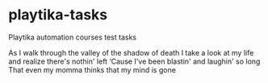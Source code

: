 # playtika-tasks
Playtika automation courses test tasks

As I walk through the valley of the shadow of death
I take a look at my life and realize there's nothin' left
‘Cause I've been blastin' and laughin' so long
That even my momma thinks that my mind is gone

